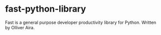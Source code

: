 # fast-python-library
Fast is a general purpose developer productivity library for Python. Written by Olliver Aira.
